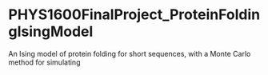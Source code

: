 # PHYS1600FinalProject_ProteinFoldingIsingModel
An Ising model of protein folding for short sequences, with a Monte Carlo method for simulating
